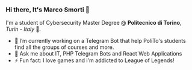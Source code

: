 ### Hi there, It's Marco Smorti 👋

I'm a student of Cybersecurity Master Degree @ **Politecnico di Torino**, *Turin - Italy* 🏫.
* 🔭 I’m currently working on a Telegram Bot that help PoliTo's students find all the groups of courses and more. 
* 💬 Ask me about IT, PHP Telegram Bots and React Web Applications
* ⚡ Fun fact: I love games and i'm addicted to League of Legends!


